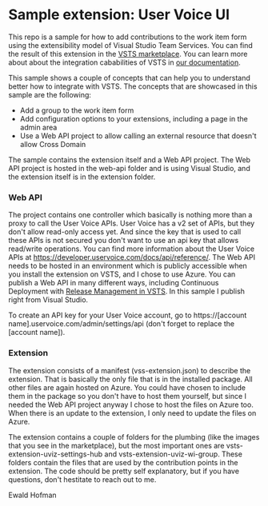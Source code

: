 # Sample extension: User Voice UI
This repo is a sample for how to add contributions to the work item form using the extensibility model of Visual Studio Team Services. You can find the result of this extension in the [VSTS marketplace](https://marketplace.visualstudio.com/items?itemName=ms-devlabs.vsts-uservoice-ui). You can learn more about about the integration cababilities of VSTS in [our documentation](https://www.visualstudio.com/integrate/explore/explore-vso-vsi).

This sample shows a couple of concepts that can help you to understand better how to integrate with VSTS. The concepts that are showcased in this sample are the following:
* Add a group to the work item form
* Add configuration options to your extensions, including a page in the admin area
* Use a Web API project to allow calling an external resource that doesn't allow Cross Domain

The sample contains the extension itself and a Web API project. The Web API project is hosted in the web-api folder and is using Visual Studio, and the extension itself is in the extension folder.

### Web API
The project contains one controller which basically is nothing more than a proxy to call the User Voice APIs. User Voice has a v2 set of APIs, but they don't allow read-only access yet. And since the key that is used to call these APIs is not secured you don't want to use an api key that allows read/write operations. You can find more information about the User Voice APIs at https://developer.uservoice.com/docs/api/reference/. The Web API needs to be hosted in an environment which is publicly accessible when you install the extension on VSTS, and I chose to use Azure. You can publish a Web API in many different ways, including Continuous Deployment with [Release Management in VSTS](https://www.visualstudio.com/en-us/features/release-management-vs.aspx). In this sample I publish right from Visual Studio.

To create an API key for your User Voice account, go to https://[account name].uservoice.com/admin/settings/api (don't forget to replace the [account name]).

### Extension
The extension consists of a manifest (vss-extension.json) to describe the extension. That is basically the only file that is in the installed package. All other files are again hosted on Azure. You could have chosen to include them in the package so you don't have to host them yourself, but since I needed the Web API project anyway I chose to host the files on Azure too. When there is an update to the extension, I only need to update the files on Azure.

The extension contains a couple of folders for the plumbing (like the images that you see in the marketplace), but the most important ones are vsts-extension-uviz-settings-hub and vsts-extension-uviz-wi-group. These folders contain the files that are used by the contribution points in the extension. The code should be pretty self explanatory, but if you have questions, don't hestitate to reach out to me.

Ewald Hofman
